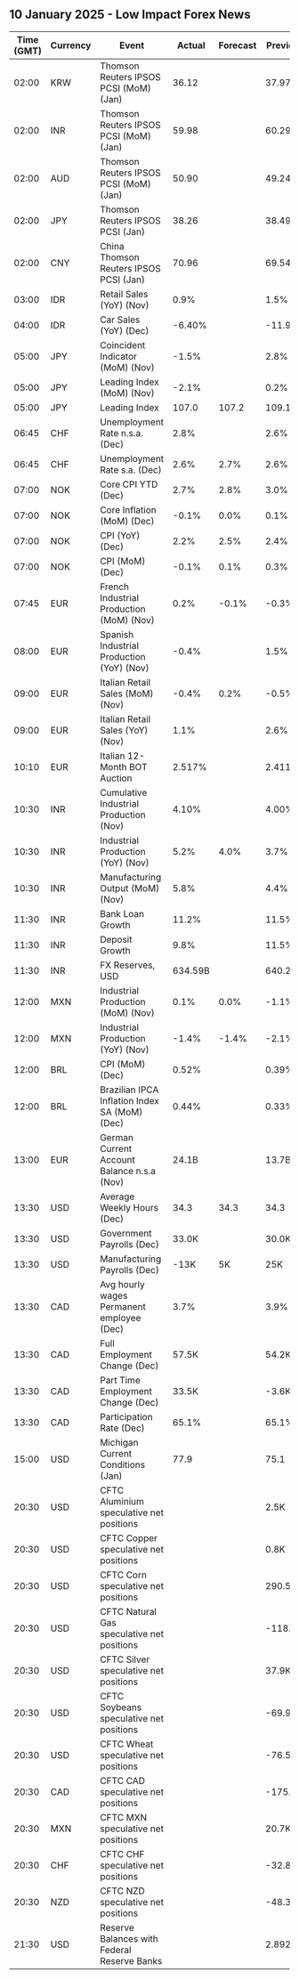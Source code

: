## 10 January 2025 - Low Impact Forex News

| Time (GMT) | Currency | Event | Actual | Forecast | Previous |
|------|----------|-------|--------|----------|----------|
| 02:00 | KRW | Thomson Reuters IPSOS PCSI (MoM) (Jan) | 36.12 |  | 37.97 |
| 02:00 | INR | Thomson Reuters IPSOS PCSI (MoM) (Jan) | 59.98 |  | 60.29 |
| 02:00 | AUD | Thomson Reuters IPSOS PCSI (MoM) (Jan) | 50.90 |  | 49.24 |
| 02:00 | JPY | Thomson Reuters IPSOS PCSI (Jan) | 38.26 |  | 38.49 |
| 02:00 | CNY | China Thomson Reuters IPSOS PCSI (Jan) | 70.96 |  | 69.54 |
| 03:00 | IDR | Retail Sales (YoY) (Nov) | 0.9% |  | 1.5% |
| 04:00 | IDR | Car Sales (YoY) (Dec) | -6.40% |  | -11.90% |
| 05:00 | JPY | Coincident Indicator (MoM) (Nov) | -1.5% |  | 2.8% |
| 05:00 | JPY | Leading Index (MoM) (Nov) | -2.1% |  | 0.2% |
| 05:00 | JPY | Leading Index | 107.0 | 107.2 | 109.1 |
| 06:45 | CHF | Unemployment Rate n.s.a. (Dec) | 2.8% |  | 2.6% |
| 06:45 | CHF | Unemployment Rate s.a. (Dec) | 2.6% | 2.7% | 2.6% |
| 07:00 | NOK | Core CPI YTD (Dec) | 2.7% | 2.8% | 3.0% |
| 07:00 | NOK | Core Inflation (MoM) (Dec) | -0.1% | 0.0% | 0.1% |
| 07:00 | NOK | CPI (YoY) (Dec) | 2.2% | 2.5% | 2.4% |
| 07:00 | NOK | CPI (MoM) (Dec) | -0.1% | 0.1% | 0.3% |
| 07:45 | EUR | French Industrial Production (MoM) (Nov) | 0.2% | -0.1% | -0.3% |
| 08:00 | EUR | Spanish Industrial Production (YoY) (Nov) | -0.4% |  | 1.5% |
| 09:00 | EUR | Italian Retail Sales (MoM) (Nov) | -0.4% | 0.2% | -0.5% |
| 09:00 | EUR | Italian Retail Sales (YoY) (Nov) | 1.1% |  | 2.6% |
| 10:10 | EUR | Italian 12-Month BOT Auction | 2.517% |  | 2.411% |
| 10:30 | INR | Cumulative Industrial Production (Nov) | 4.10% |  | 4.00% |
| 10:30 | INR | Industrial Production (YoY) (Nov) | 5.2% | 4.0% | 3.7% |
| 10:30 | INR | Manufacturing Output (MoM) (Nov) | 5.8% |  | 4.4% |
| 11:30 | INR | Bank Loan Growth | 11.2% |  | 11.5% |
| 11:30 | INR | Deposit Growth | 9.8% |  | 11.5% |
| 11:30 | INR | FX Reserves, USD | 634.59B |  | 640.28B |
| 12:00 | MXN | Industrial Production (MoM) (Nov) | 0.1% | 0.0% | -1.1% |
| 12:00 | MXN | Industrial Production (YoY) (Nov) | -1.4% | -1.4% | -2.1% |
| 12:00 | BRL | CPI (MoM) (Dec) | 0.52% |  | 0.39% |
| 12:00 | BRL | Brazilian IPCA Inflation Index SA (MoM) (Dec) | 0.44% |  | 0.33% |
| 13:00 | EUR | German Current Account Balance n.s.a (Nov) | 24.1B |  | 13.7B |
| 13:30 | USD | Average Weekly Hours (Dec) | 34.3 | 34.3 | 34.3 |
| 13:30 | USD | Government Payrolls (Dec) | 33.0K |  | 30.0K |
| 13:30 | USD | Manufacturing Payrolls (Dec) | -13K | 5K | 25K |
| 13:30 | CAD | Avg hourly wages Permanent employee (Dec) | 3.7% |  | 3.9% |
| 13:30 | CAD | Full Employment Change (Dec) | 57.5K |  | 54.2K |
| 13:30 | CAD | Part Time Employment Change (Dec) | 33.5K |  | -3.6K |
| 13:30 | CAD | Participation Rate (Dec) | 65.1% |  | 65.1% |
| 15:00 | USD | Michigan Current Conditions (Jan) | 77.9 |  | 75.1 |
| 20:30 | USD | CFTC Aluminium speculative net positions |  |  | 2.5K |
| 20:30 | USD | CFTC Copper speculative net positions |  |  | 0.8K |
| 20:30 | USD | CFTC Corn speculative net positions |  |  | 290.5K |
| 20:30 | USD | CFTC Natural Gas speculative net positions |  |  | -118.1K |
| 20:30 | USD | CFTC Silver speculative net positions |  |  | 37.9K |
| 20:30 | USD | CFTC Soybeans speculative net positions |  |  | -69.9K |
| 20:30 | USD | CFTC Wheat speculative net positions |  |  | -76.5K |
| 20:30 | CAD | CFTC CAD speculative net positions |  |  | -175.7K |
| 20:30 | MXN | CFTC MXN speculative net positions |  |  | 20.7K |
| 20:30 | CHF | CFTC CHF speculative net positions |  |  | -32.8K |
| 20:30 | NZD | CFTC NZD speculative net positions |  |  | -48.3K |
| 21:30 | USD | Reserve Balances with Federal Reserve Banks |  |  | 2.892T |
